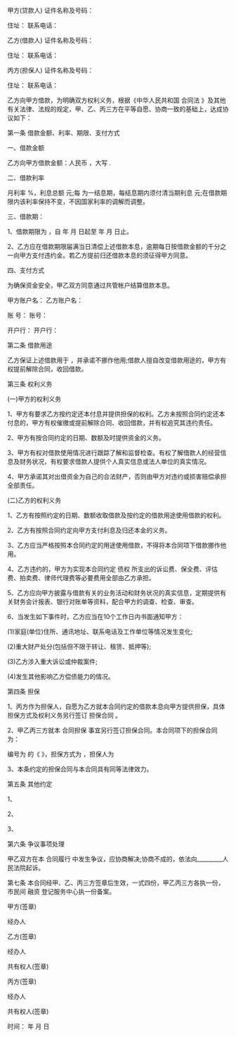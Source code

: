 
 


甲方(贷款人) 证件名称及号码：


住址： 联系电话：


乙方(借款人) 证件名称及号码：


住址： 联系电话：


丙方(担保人) 证件名称及号码：


住址： 联系电话：


乙方向甲方借款，为明确双方权利义务，根据《中华人民共和国
合同法
》及其他有关法律、法规的规定，甲、乙、丙三方在平等自愿、协商一致的基础上，达成协议如下：


第一条 借款金额、利率、期限、支付方式


一、借款金额


乙方向甲方借款金额：人民币 ，大写 .


二、借款利率


月利率 %，利息总额 元;每 为一结息期，每结息期内须付清当期利息 元;在借款期限内该利率保持不变，不因国家利率的调解而调整。


三、借款期：


1、借款期限为 ，自 年 月 日起至 年 月 日止。


2、乙方应在借款期限届满当日清偿上述借款本息，逾期每日按借款金额的千分之一向甲方支付违约金。若乙方提前归还借款本息的须征得甲方同意。


四、支付方式


为确保资金安全，甲乙双方同意通过共管帐户结算借款本息。


甲方账户名： 乙方账户名：


账 号： 账号：


开户行： 开户行：


第二条 借款用途


乙方保证上述借款用于 ，并承诺不挪作他用;借款人擅自改变借款用途的，甲方有权提前解除合同，收回借款。


第三条 权利义务


(一)甲方的权利义务


1、甲方有要求乙方按约定还本付息并提供担保的权利。乙方未按照合同约定还本付息的，甲方有权催缴或提前解除合同、收回借款，并有权追究其违约责任。


2、甲方有按合同约定的日期、数额及时提供资金的义务。


3、甲方有权对借款使用情况进行跟踪了解和监督检查。有权了解借款人的经营信息及财务状况，有权要求借款人提供个人真实信息或法人单位的真实情况。


4、甲方承诺其对出借资金为自己的合法财产，否则由甲方对违约或损害赔偿承担全部责任。


(二)乙方的权利义务


1、乙方有按照约定的日期、数额收取借款及按约定的借款用途使用借款的权利。


2、乙方有按照合同约定向甲方支付利息及归还本金的义务。


3、乙方应当严格按照本合同约定的用途使用借款，不得将本合同项下借款挪作他用。


4、乙方违约的，甲方为实现本合同约定
债权
所支出的诉讼费、保全费、评估费、拍卖费、律师代理费等必要费用全部由乙方承担。


5、乙方应向甲方披露与借款有关的业务活动和财务状况的真实信息，定期提供有关财务会计报表、银行对账单等资料，配合甲方的调查、检查、审查。


6、当发生如下事件时，乙方应当在10个工作日内书面通知甲方：


(1)家庭(单位)住所、通讯地址、联系电话及工作单位等情况发生变化;


(2)重大财产处分(包括但不限于转让、租赁、抵押等);


(3)乙方涉入重大诉讼或仲裁案件;


(4)发生其他影响乙方偿债能力的情况。


第四条 担保


1、丙方作为担保人，自愿为乙方就本合同约定的借款本息向甲方提供担保，具体担保方式及权利义务另行签订
担保合同
。


2、甲乙丙三方就本
合同担保
事宜另行签订担保合同。本合同项下的担保合同为：


编号为 的《 》，担保方式为 ，担保人为


3、本条约定的担保合同与本合同具有同等法律效力。


第五条 其他约定


1、


2、


3、


第六条 争议事项处理


甲乙双方在本
合同履行
中发生争议，应协商解决;协商不成的，依法向_________人民法院起诉。


第七条 本合同经甲、乙、丙三方签章后生效，一式四份，甲乙丙三方各执一份，市民间
融资
登记服务中心执一份备案。


甲方(签章)


经办人


乙方(签章)


经办人


共有权人(签章)


丙方(签章)


经办人


共有权人(签章)


时间： 年 月 日
 


 

 
 
 
 
 
  


  
 

  


  


  
 
 
 
 


